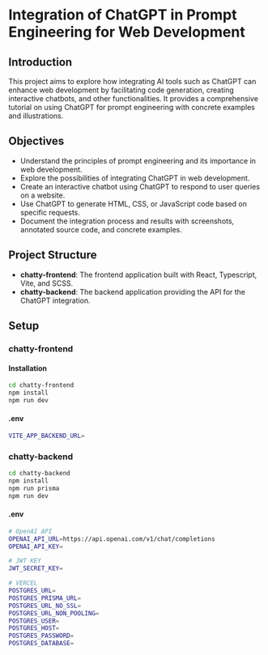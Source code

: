 # Integration of ChatGPT in Prompt Engineering for Web Development

## Introduction

This project aims to explore how integrating AI tools such as ChatGPT can enhance web development by facilitating code generation, creating interactive chatbots, and other functionalities. It provides a comprehensive tutorial on using ChatGPT for prompt engineering with concrete examples and illustrations.

## Objectives

-   Understand the principles of prompt engineering and its importance in web development.
-   Explore the possibilities of integrating ChatGPT in web development.
-   Create an interactive chatbot using ChatGPT to respond to user queries on a website.
-   Use ChatGPT to generate HTML, CSS, or JavaScript code based on specific requests.
-   Document the integration process and results with screenshots, annotated source code, and concrete examples.

## Project Structure

-   **chatty-frontend**: The frontend application built with React, Typescript, Vite, and SCSS.
-   **chatty-backend**: The backend application providing the API for the ChatGPT integration.

## Setup

### chatty-frontend

#### Installation

```bash
cd chatty-frontend
npm install
npm run dev
```

#### .env

```bash
VITE_APP_BACKEND_URL=
```

### chatty-backend

```bash
cd chatty-backend
npm install
npm run prisma
npm run dev
```

#### .env

```bash
# OpenAI API
OPENAI_API_URL=https://api.openai.com/v1/chat/completions
OPENAI_API_KEY=

# JWT KEY
JWT_SECRET_KEY=

# VERCEL
POSTGRES_URL=
POSTGRES_PRISMA_URL=
POSTGRES_URL_NO_SSL=
POSTGRES_URL_NON_POOLING=
POSTGRES_USER=
POSTGRES_HOST=
POSTGRES_PASSWORD=
POSTGRES_DATABASE=
```
